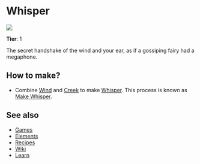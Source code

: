 # Whisper

![](/wiki/images/item.whisper.png)

**Tier**: 1

The secret handshake of the wind and your ear, as if a gossiping fairy had a megaphone.

## How to make?

* Combine [Wind](/wiki/elements/wind) and [Creek](/wiki/elements/creek) to make [Whisper](/wiki/elements/whisper). This process is known as [Make Whisper](/wiki/recipes/make-whisper).

## See also

* [Games](/wiki/games)
* [Elements](/wiki/elements)
* [Recipes](/wiki/recipes)
* [Wiki](/wiki/index)
* [Learn](/learn/index)